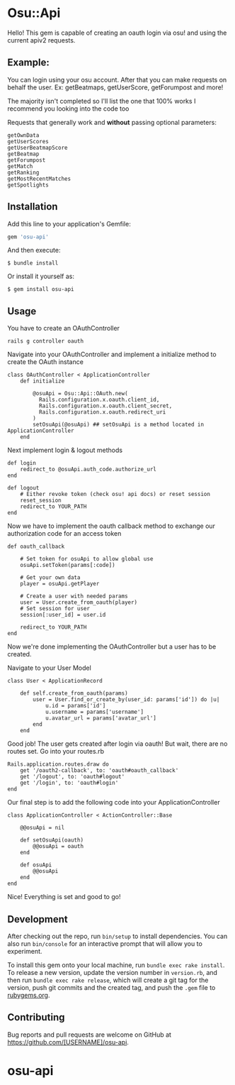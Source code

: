 # Osu::Api

Hello! This gem is capable of creating an oauth login via osu! and using the current apiv2 requests. 

## Example:

You can login using your osu account. 
After that you can make requests on behalf the user.
Ex: getBeatmaps, getUserScore, getForumpost and more!

The majority isn't completed so I'll list the one that 100% works
I recommend you looking into the code too

Requests that generally work and **without** passing optional parameters:
```
getOwnData
getUserScores
getUserBeatmapScore
getBeatmap
getForumpost
getMatch
getRanking
getMostRecentMatches
getSpotlights
```
## Installation

Add this line to your application's Gemfile:

```ruby
gem 'osu-api'
```

And then execute:

    $ bundle install

Or install it yourself as:

    $ gem install osu-api

## Usage

You have to create an OAuthController

    rails g controller oauth

Navigate into your OAuthController and implement a initialize method to create the OAuth instance

    class OAuthController < ApplicationController
        def initialize

            @osuApi = Osu::Api::OAuth.new(
              Rails.configuration.x.oauth.client_id,
              Rails.configuration.x.oauth.client_secret,
              Rails.configuration.x.oauth.redirect_uri
            )
            setOsuApi(@osuApi) ## setOsuApi is a method located in ApplicationController
        end
        
Next implement login & logout methods

    def login
        redirect_to @osuApi.auth_code.authorize_url
    end
      
    def logout
        # Either revoke token (check osu! api docs) or reset session
        reset_session
        redirect_to YOUR_PATH
    end

Now we have to implement the oauth callback method to exchange our authorization code for an access token

    def oauth_callback
    
        # Set token for osuApi to allow global use
        osuApi.setToken(params[:code])

        # Get your own data
        player = osuApi.getPlayer

        # Create a user with needed params
        user = User.create_from_oauth(player)
        # Set session for user
        session[:user_id] = user.id

        redirect_to YOUR_PATH
    end

Now we're done implementing the OAuthController but a user has to be created.

Navigate to your User Model

    class User < ApplicationRecord
    
        def self.create_from_oauth(params)
            user = User.find_or_create_by(user_id: params['id']) do |u|
                u.id = params['id']
                u.username = params['username']
                u.avatar_url = params['avatar_url']
            end
        end
Good job! The user gets created after login via oauth! But wait, there are no routes set. 
Go into your routes.rb

    Rails.application.routes.draw do
        get '/oauth2-callback', to: 'oauth#oauth_callback'
        get '/logout', to: 'oauth#logout'
        get '/login', to: 'oauth#login'
    end

Our final step is to add the following code into your ApplicationController

    class ApplicationController < ActionController::Base
    
        @@osuApi = nil

        def setOsuApi(oauth)
            @@osuApi = oauth 
        end

        def osuApi
            @@osuApi
        end
    end
    
Nice! Everything is set and good to go!

## Development

After checking out the repo, run `bin/setup` to install dependencies. You can also run `bin/console` for an interactive prompt that will allow you to experiment.

To install this gem onto your local machine, run `bundle exec rake install`. To release a new version, update the version number in `version.rb`, and then run `bundle exec rake release`, which will create a git tag for the version, push git commits and the created tag, and push the `.gem` file to [rubygems.org](https://rubygems.org).

## Contributing

Bug reports and pull requests are welcome on GitHub at https://github.com/[USERNAME]/osu-api.
# osu-api
